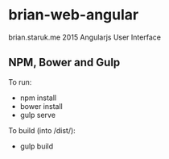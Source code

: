 # brian-web-angular
brian.staruk.me 2015 Angularjs User Interface

## NPM, Bower and Gulp
To run: 

* npm install
* bower install
* gulp serve

To build (into /dist/):
* gulp build